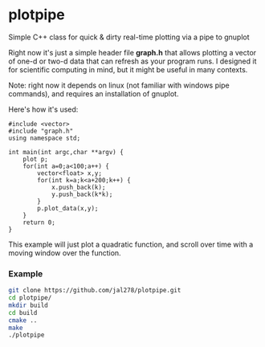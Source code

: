 plotpipe
========

Simple C++ class for quick &amp; dirty real-time plotting via a pipe to gnuplot

Right now it's just a simple header file **graph.h** that allows plotting a vector of one-d or two-d data that can refresh as your program runs. I designed it for scientific computing in mind, but it might be useful in many contexts.

Note: right now it depends on linux (not familiar with windows pipe commands), and requires an installation of gnuplot.

Here's how it's used:


	#include <vector>
	#include "graph.h"
	using namespace std;
	
	int main(int argc,char **argv) {
		plot p;
 		for(int a=0;a<100;a++) {
 			vector<float> x,y;
 			for(int k=a;k<a+200;k++) {
   				x.push_back(k);
   				y.push_back(k*k);
 			}
  			p.plot_data(x,y);
 		}
 		return 0;
	}

This example will just plot a quadratic function, and scroll over time with a moving window over the function.

### Example

```bash
git clone https://github.com/jal278/plotpipe.git
cd plotpipe/
mkdir build
cd build
cmake ..
make
./plotpipe
```
